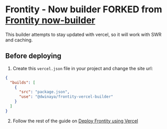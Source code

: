 # Frontity - Now builder FORKED from [Frontity now-builder]([https://github.com/frontity/now-builder](https://github.com/frederikNordahl/now-builder))

This builder attempts to stay updated with vercel, so it will work with SWR and caching.

## Before deploying

1. Create this `vercel.json` file in your project and change the site url:

```json
{
  "builds": [
    {
      "src": "package.json",
      "use": "@dwinaya/frontity-vercel-builder"
    }
  ]
}
```

2. Follow the rest of the guide on [Deploy Frontity using Vercel](https://gitbook-docs.frontity.org/deployment/deploy-using-vercel)
